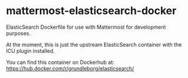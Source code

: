 mattermost-elasticsearch-docker
===============================

ElasticSearch Dockerfile for use with Mattermost for development purposes.

At the moment, this is just the upstream ElasticSearch container with the ICU plugin installed.

You can find this container on Dockerhub at: https://hub.docker.com/r/grundleborg/elasticsearch/
